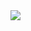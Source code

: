 <img src="https://capsule-render.vercel.app/api?type=cylinder&color=auto&height=100&section=header&text=HELLO, %WELCOME😍&fontSize=50&fontColor=FFFFFF" />
